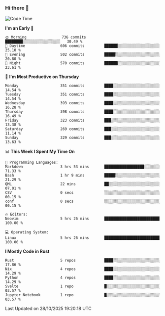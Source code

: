 ### Hi there 👋
<!--START_SECTION:waka-->
![Code Time](http://img.shields.io/badge/Code%20Time-791%20hrs%2010%20mins-blue)

**I'm an Early 🐤** 

```text
🌞 Morning                736 commits         ████████░░░░░░░░░░░░░░░░░   30.49 % 
🌆 Daytime                606 commits         ██████░░░░░░░░░░░░░░░░░░░   25.10 % 
🌃 Evening                502 commits         █████░░░░░░░░░░░░░░░░░░░░   20.80 % 
🌙 Night                  570 commits         ██████░░░░░░░░░░░░░░░░░░░   23.61 % 
```
📅 **I'm Most Productive on Thursday** 

```text
Monday                   351 commits         ████░░░░░░░░░░░░░░░░░░░░░   14.54 % 
Tuesday                  351 commits         ████░░░░░░░░░░░░░░░░░░░░░   14.54 % 
Wednesday                393 commits         ████░░░░░░░░░░░░░░░░░░░░░   16.28 % 
Thursday                 398 commits         ████░░░░░░░░░░░░░░░░░░░░░   16.49 % 
Friday                   323 commits         ███░░░░░░░░░░░░░░░░░░░░░░   13.38 % 
Saturday                 269 commits         ███░░░░░░░░░░░░░░░░░░░░░░   11.14 % 
Sunday                   329 commits         ███░░░░░░░░░░░░░░░░░░░░░░   13.63 % 
```


📊 **This Week I Spent My Time On** 

```text
💬 Programming Languages: 
Markdown                 3 hrs 53 mins       ██████████████████░░░░░░░   71.33 % 
Bash                     1 hr 9 mins         █████░░░░░░░░░░░░░░░░░░░░   21.29 % 
QML                      22 mins             ██░░░░░░░░░░░░░░░░░░░░░░░   07.01 % 
CSV                      0 secs              ░░░░░░░░░░░░░░░░░░░░░░░░░   00.15 % 
conf                     0 secs              ░░░░░░░░░░░░░░░░░░░░░░░░░   00.15 % 

🔥 Editors: 
Neovim                   5 hrs 26 mins       █████████████████████████   100.00 % 

💻 Operating System: 
Linux                    5 hrs 26 mins       █████████████████████████   100.00 % 
```

**I Mostly Code in Rust** 

```text
Rust                     5 repos             ████░░░░░░░░░░░░░░░░░░░░░   17.86 % 
Nix                      4 repos             ████░░░░░░░░░░░░░░░░░░░░░   14.29 % 
Python                   4 repos             ████░░░░░░░░░░░░░░░░░░░░░   14.29 % 
Svelte                   1 repo              █░░░░░░░░░░░░░░░░░░░░░░░░   03.57 % 
Jupyter Notebook         1 repo              █░░░░░░░░░░░░░░░░░░░░░░░░   03.57 % 
```




 Last Updated on 28/10/2025 19:20:18 UTC
<!--END_SECTION:waka-->

<!--
**YoganshSharma/YoganshSharma** is a ✨ _special_ ✨ repository because its `README.md` (this file) appears on your GitHub profile.

Here are some ideas to get you started:

- 🔭 I’m currently working on ...
- 🌱 I’m currently learning ...
- 👯 I’m looking to collaborate on ...
- 🤔 I’m looking for help with ...
- 💬 Ask me about ...
- 📫 How to reach me: ...
- 😄 Pronouns: ...
- ⚡ Fun fact: ...
-->
